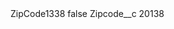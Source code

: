 <?xml version="1.0" encoding="UTF-8"?>
<CustomMetadata xmlns="http://soap.sforce.com/2006/04/metadata" xmlns:xsi="http://www.w3.org/2001/XMLSchema-instance" xmlns:xsd="http://www.w3.org/2001/XMLSchema">
    <label>ZipCode1338</label>
    <protected>false</protected>
    <values>
        <field>Zipcode__c</field>
        <value xsi:type="xsd:string">20138</value>
    </values>
</CustomMetadata>
